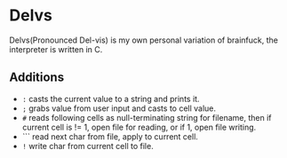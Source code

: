Delvs
=====

Delvs(Pronounced Del-vis) is my own personal variation of brainfuck, the interpreter is written in C.

Additions
---------
- `:` casts the current value to a string and prints it.
- `;` grabs value from user input and casts to cell value.
- `#` reads following cells as null-terminating string for filename, then if current cell is != 1, open file for reading, or if 1, open file writing.
- `\`` read next char from file, apply to current cell.
- `!` write char from current cell to file.
